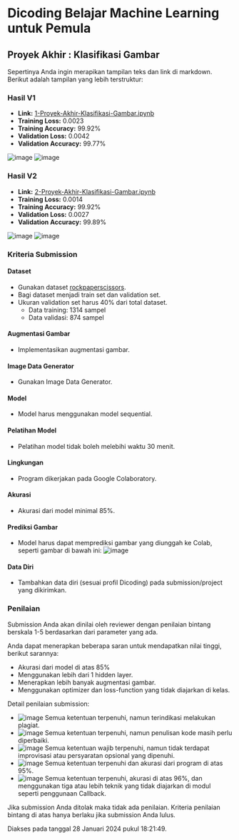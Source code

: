 # Dicoding Belajar Machine Learning untuk Pemula
## Proyek Akhir : Klasifikasi Gambar
Sepertinya Anda ingin merapikan tampilan teks dan link di markdown. Berikut adalah tampilan yang lebih terstruktur:

### Hasil V1
- **Link:** [1-Proyek-Akhir-Klasifikasi-Gambar.ipynb](https://github.com/AditiaW/Dicoding-Belajar-Machine-Learning-untuk-Pemula/blob/main/1-Proyek-Akhir-Klasifikasi-Gambar.ipynb)
- **Training Loss:** 0.0023
- **Training Accuracy:** 99.92%
- **Validation Loss:** 0.0042
- **Validation Accuracy:** 99.77%

![image](https://github.com/AditiaW/Dicoding-Belajar-Machine-Learning-untuk-Pemula/assets/106371535/cd21e970-98d9-451e-8a67-41a299ef7437)
![image](https://github.com/AditiaW/Dicoding-Belajar-Machine-Learning-untuk-Pemula/assets/106371535/98e4e6fa-3e3a-453d-a4d0-95dbe7d6cf3a)

### Hasil V2
- **Link:** [2-Proyek-Akhir-Klasifikasi-Gambar.ipynb](https://github.com/AditiaW/Dicoding-Belajar-Machine-Learning-untuk-Pemula/blob/main/2-Proyek-Akhir-Klasifikasi-Gambar.ipynb)
- **Training Loss:** 0.0014
- **Training Accuracy:** 99.92%
- **Validation Loss:** 0.0027
- **Validation Accuracy:** 99.89%

![image](https://github.com/AditiaW/Dicoding-Belajar-Machine-Learning-untuk-Pemula/assets/106371535/067d26bb-73e3-49dd-b185-cb98b3f018d7)
![image](https://github.com/AditiaW/Dicoding-Belajar-Machine-Learning-untuk-Pemula/assets/106371535/c903f073-cd57-43ff-98ff-b518a9bbd6e8)

### Kriteria Submission
#### Dataset
- Gunakan dataset [rockpaperscissors](https://github.com/dicodingacademy/assets/releases/download/release/rockpaperscissors.zip).
- Bagi dataset menjadi train set dan validation set.
- Ukuran validation set harus 40% dari total dataset.
  - Data training: 1314 sampel
  - Data validasi: 874 sampel

#### Augmentasi Gambar
- Implementasikan augmentasi gambar.

#### Image Data Generator
- Gunakan Image Data Generator.

#### Model
- Model harus menggunakan model sequential.

#### Pelatihan Model
- Pelatihan model tidak boleh melebihi waktu 30 menit.

#### Lingkungan
- Program dikerjakan pada Google Colaboratory.

#### Akurasi
- Akurasi dari model minimal 85%.

#### Prediksi Gambar
- Model harus dapat memprediksi gambar yang diunggah ke Colab, seperti gambar di bawah ini:
  ![image](https://github.com/AditiaW/Dicoding-Belajar-Machine-Learning-untuk-Pemula/assets/106371535/6f4639ce-7ca8-4afc-a89d-84252aa88ea3)

#### Data Diri
- Tambahkan data diri (sesuai profil Dicoding) pada submission/project yang dikirimkan.

### Penilaian
Submission Anda akan dinilai oleh reviewer dengan penilaian bintang berskala 1-5 berdasarkan dari parameter yang ada.

Anda dapat menerapkan beberapa saran untuk mendapatkan nilai tinggi, berikut sarannya:
- Akurasi dari model di atas 85%
- Menggunakan lebih dari 1 hidden layer.
- Menerapkan lebih banyak augmentasi gambar.
- Menggunakan optimizer dan loss-function yang tidak diajarkan di kelas.

Detail penilaian submission:
- ![image](https://github.com/AditiaW/Dicoding-Belajar-Machine-Learning-untuk-Pemula/assets/106371535/8dddb311-e909-4138-9d16-70ba82154334) Semua ketentuan terpenuhi, namun terindikasi melakukan plagiat.
- ![image](https://github.com/AditiaW/Dicoding-Belajar-Machine-Learning-untuk-Pemula/assets/106371535/ed7432b3-b8eb-4548-aa18-f29c6fdb576c) Semua ketentuan terpenuhi, namun penulisan kode masih perlu diperbaiki.
- ![image](https://github.com/AditiaW/Dicoding-Belajar-Machine-Learning-untuk-Pemula/assets/106371535/f314e9b9-d7fb-4513-a03f-6935d1584877) Semua ketentuan wajib terpenuhi, namun tidak terdapat improvisasi atau persyaratan opsional yang dipenuhi.
- ![image](https://github.com/AditiaW/Dicoding-Belajar-Machine-Learning-untuk-Pemula/assets/106371535/d368fc7f-56fb-42b2-b1fd-c550a232f956) Semua ketentuan terpenuhi dan akurasi dari program di atas 95%.
- ![image](https://github.com/AditiaW/Dicoding-Belajar-Machine-Learning-untuk-Pemula/assets/106371535/ade8273a-5997-4ac9-95aa-e461234d92bb) Semua ketentuan terpenuhi, akurasi di atas 96%, dan menggunakan tiga atau lebih teknik yang tidak diajarkan di modul seperti penggunaan Callback.

Jika submission Anda ditolak maka tidak ada penilaian. Kriteria penilaian bintang di atas hanya berlaku jika submission Anda lulus.

Diakses pada tanggal 28 Januari 2024 pukul 18:21:49.
